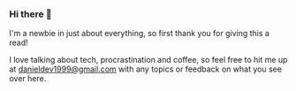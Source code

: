 ### Hi there 👋

I'm a newbie in just about everything, so first thank you for giving this a read!

I love talking about tech, procrastination and coffee, so feel free to hit me up at danieldev1999@gmail.com with any topics or feedback on what you see over here.
